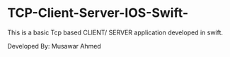 # TCP-Client-Server-IOS-Swift-

This is a basic Tcp based CLIENT/ SERVER application developed in swift.

Developed By: Musawar Ahmed
